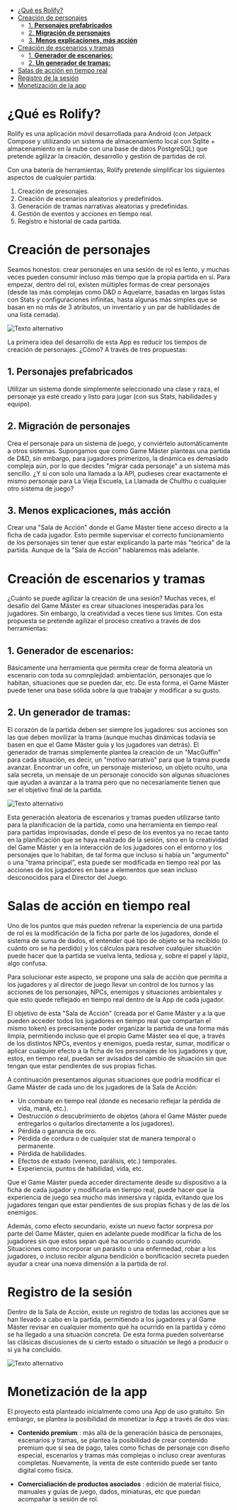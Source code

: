 - [¿Qué es Rolify?](#qué-es-rolify)
- [Creación de personajes](#creación-de-personajes)
  - [1. **Personajes prefabricados**](#1-personajes-prefabricados)
  - [2. **Migración de personajes**](#2-migración-de-personajes)
  - [3. **Menos explicaciones, más acción**](#3-menos-explicaciones-más-acción)
- [Creación de escenarios y tramas](#creación-de-escenarios-y-tramas)
  - [1. **Generador de escenarios:**](#1-generador-de-escenarios)
  - [2. **Un generador de tramas:**](#2-un-generador-de-tramas)
- [Salas de acción en tiempo real](#salas-de-acción-en-tiempo-real)
- [Registro de la sesión](#registro-de-la-sesión)
- [Monetización de la app](#monetización-de-la-app)

# ¿Qué es Rolify?

Rolify es una aplicación móvil desarrollada para Android (con Jetpack Compose y utilizando un sistema de almacenamiento local con Sqlite + almacenamiento en la nube con una base de datos PostgreSQL) que pretende agilizar la creación, desarrollo y gestión de partidas de rol. 

Con una batería de herramientas, Rolify pretende simplificar los siguientes aspectos de cualquier partida:

1. Creación de presonajes.
2. Creación de escenarios aleatorios y predefinidos.
3. Generación de tramas narrativas aleatorias y predefinidas.
4. Gestión de eventos y acciones en tiempo real.
5. Registro e historial de cada partida.


# Creación de personajes

Seamos honestos: crear personajes en una sesión de rol es lento, y muchas veces pueden consumir incluso más tiempo que la propia partida en sí. Para empezar, dentro del rol, existen múltiples formas de crear personajes (desde las más complejas como D&D o Aquelarre, basadas en largas listas con Stats y configuraciones infinitas, hasta algunas más simples que se basan en no más de 3 atributos, un inventario y un par de habilidades de una lista cerrada).

![Texto alternativo](./resource/ficha_personaje.jpg)

La primera idea del desarrollo de esta App es reducir los tiempos de creación de personajes. ¿Cómo? A través de tres propuestas:

## 1. **Personajes prefabricados** 

Utilizar un sistema donde simplemente seleccionado una clase y raza, el personaje ya esté creado y listo para jugar (con sus Stats, habilidades y equipo).
   
## 2. **Migración de personajes**

Crea el personaje para un sistema de juego, y conviértelo automáticamente a otros sistemas. Supongamos que como Game Máster planteas una partida de D&D, sin embargo, para jugadores primerizos, la dinámica es demasiado compleja aún, por lo que decides "migrar cada personaje" a un sistema más sencillo. ¿Y si con solo una llamada a la API, pudieses crear exactamente el mismo personaje para La Vieja Escuela, La Llamada de Chulthu o cualquier otro sistema de juego?

## 3. **Menos explicaciones, más acción** 

Crear una "Sala de Acción" donde el Game Máster tiene acceso directo a la ficha de cada jugador. Esto permite supervisar el correcto funcionamiento de los personajes sin tener que estar explicando la parte más "teórica" de la partida. Aunque de la "Sala de Acción" hablaremos más adelante.


# Creación de escenarios y tramas

¿Cuánto se puede agilizar la creación de una sesión? Muchas veces, el desafío del Game Máster es crear situaciones inesperadas para los jugadores. Sin embargo, la creatividad a veces tiene sus límites. Con esta propuesta se pretende agilizar el proceso creativo a través de dos herramientas:

## 1. **Generador de escenarios:** 

Básicamente una herramienta que permita crear de forma aleatoria un escenario con toda su comnplejidad: ambientación, personajes que lo habitan, situaciones que se pueden dar, etc. De esta forma, el Game Máster puede tener una base sólida sobre la que trabajar y modificar a su gusto.

## 2. **Un generador de tramas:** 

El corazón de la partida deben ser siempre los jugadores: sus acciones son las que deben movilizar la trama (aunque muchas dinámicas todavía se basen en que el Game Máster guía y los jugadores van detrás). El generador de tramas simplemente plantea la creación de un "MacGuffin" para cada situación, es decir, un "motivo narrativo" para que la trama pueda avanzar. Encontrar un cofre, un personaje misterioso, un objeto oculto, una sala secreta, un mensaje de un personaje conocido son algunas situaciones que ayudan a avanzar a la trama pero que no necesariamente tienen que ser el objetivo final de la partida. 

![Texto alternativo](./resource/creador_escenarios.jpg)

Esta generación aleatoria de escenarios y tramas pueden utilizarse tanto para la planificación de la partida, como una herramienta en tiempo real para partidas improvisadas, donde el peso de los eventos ya no recae tanto en la planificación que se haya realizado de la sesión, sino en la creatividad del Game Máster y en la interacción de los jugadores con el entorno y los personajes que lo habitan, de tal forma que incluso si había un "argumento" o una "trama principal", esta puede ser modificada en tiempo real por las acciones de los jugadores en base a elementos que sean incluso desconocidos para el Director del Juego.


# Salas de acción en tiempo real

Uno de los puntos que más pueden refrenar la experiencia de una partida de rol es la modificación de la ficha por parte de los jugadores, donde el sistema de suma de dados, el entender qué tipo de objeto se ha recibido (o cuánto oro se ha perdido) y los cálculos para resolver cualquier situación puede hacer que la partida se vuelva lenta, tediosa y, sobre el papel y lápiz, algo confusa. 

Para solucionar este aspecto, se propone una sala de acción que permita a los jugadores y al director de juego llevar un control de los turnos y las acciones de los personajes, NPCs, enemigos y situaciones ambientales y que esto quede reflejado en tiempo real dentro de la App de cada jugador.

El objetivo de esta "Sala de Acción" (creada por el Game Máster y a la que pueden acceder todos los jugadores en tiempo real que compartan el mismo token) es precisamente poder organizar la partida de una forma más limpia, permitiendo incluso que el propio Game Máster sea el que, a través de los distintos NPCs, eventos y enemigos, pueda restar, sumar, modificar o aplicar cualquier efecto a la ficha de los personajes de los jugadores y que, estos, en tiempo real, puedan ser avisados del cambio de situación sin que tengan que estar pendientes de sus propias fichas.

A continuación presentamos algunas situaciones que podría modificar el Game Máster de cada uno de los jugadores de la Sala de Acción:

- Un combate en tiempo real (donde es necesario reflejar la pérdida de vida, maná, etc.).
- Destrucción o descubrimiento de objetos (ahora el Game Máster puede entregarlos o quitarlos directamente a los jugadores).
- Pérdida o ganancia de oro.
- Pérdida de cordura o de cualquier stat de manera temporal o permanente.
- Pérdida de habilidades.
- Efectos de estado (veneno, parálisis, etc.) temporales.
- Experiencia, puntos de habilidad, vida, etc.

Que el Game Máster pueda acceder directamente desde su dispositivo a la ficha de cada jugador y modificarla en tiempo real, puede hacer que la experiencia de juego sea mucho más inmersiva y rápida, evitando que los jugadores tengan que estar pendientes de sus propias fichas y de las de los enemigos. 

Además, como efecto secundario, existe un nuevo factor sorpresa por parte del Game Máster, quien en adelante puede modificar la ficha de los jugadores sin que estos sepan qué ha ocurrido o cuando ocurrido. Situaciones como incorporar un parásito o una enfermedad, robar a los jugadores, o incluso recibir alguna bendición o bonificación secreta pueden ayudar a crear una nueva dimensión a la partida de rol.


# Registro de la sesión

Dentro de la Sala de Acción, existe un registro de todas las acciones que se han llevado a cabo en la partida, permitiendo a los jugadores y al Game Máster revisar en cualquier momento qué ha ocurrido en la partida y cómo se ha llegado a una situación concreta. De esta forma pueden solventarse las clásicas discusiones de si cierto estado o situación se llegó a producir o si ya ha concluido.

![Texto alternativo](./resource/game.jpg)

# Monetización de la app

El proyecto está planteado inicialmente como una App de uso gratuito. Sin embargo, se plantea la posibilidad de monetizar la App a través de dos vías:

- **Contenido premium** : más allá de la generación básica de personajes, escenarios y tramas, se plantea la posibilidad de crear contenido premium que sí sea  de pago, tales como fichas de personaje con diseño especial, escenarios y tramas más complejas o incluso crear aventuras completas. Nuevamente, la venta de este contenido puede ser tanto digital como física.
  
- **Comercialiación de productos asociados** : edición de material físico, manuales y guías de juego, dados, miniaturas, etc que puedan acompañar la sesión de rol.